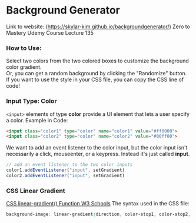 # Background Generator 
Link to website: (https://skylar-kim.github.io/backgroundgenerator/)
 Zero to Mastery Udemy Course Lecture 135

### How to Use:
Select two colors from the two colored boxes to customize the background color gradient.  
Or, you can get a random background by clicking the "Randomize" button.  
If you want to use the style in your CSS file, you can copy the CSS line of code!
### Input Type: Color
`<input>` elements of type __color__ provide a UI element that lets a user specify a color.
Example in Code:
```html
<input class="color1" type="color" name="color1" value="#ff0000">
<input class="color2" type="color" name="color2" value="#00ff00">
```

We want to add an event listener to the color input, but the color input isn't necessarily a click, mouseenter, or a keypress. Instead it's just called __input__.
```javascript
// add an event listener to the two color inputs
color1.addEventListener("input", setGradient)
color2.addEventListener("input", setGradient)
```

### CSS Linear Gradient
[CSS linear-gradient() Function W3 Schools](https://www.w3schools.com/cssref/func_linear-gradient.asp)
The syntax used in the CSS file:
```css
background-image: linear-gradient(direction, color-stop1, color-stop2, ...);
```
